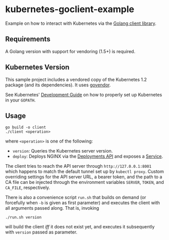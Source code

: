 # kubernetes-goclient-example

Example on how to interact with Kubernetes via the [Golang client library](https://github.com/kubernetes/kubernetes/blob/release-1.2/docs/devel/client-libraries.md).

## Requirements

A Golang version with support for vendoring (1.5+) is required.

## Kubernetes Version

This sample project includes a vendored copy of the Kubernetes 1.2 package (and its dependencies). It uses [govendor](https://github.com/kardianos/govendor).

See Kubernetes' [Development Guide](https://github.com/kubernetes/kubernetes/blob/master/docs/devel/development.md) on how to properly set up Kubernetes in your `GOPATH`.

## Usage

```
go build -o client
./client <operation>
```

where `<operation>` is one of the following:

- `version`: Queries the Kubernetes server version.
- `deploy`: Deploys NGINX via the [Deployments API](http://kubernetes.io/docs/user-guide/deployments/) and exposes a [Service](http://kubernetes.io/docs/user-guide/services/).

The client tries to reach the API server through `http://127.0.0.1:8001` which happens to match the default tunnel set up by `kubectl proxy`. Custom overriding settings for the API server URL, a bearer token, and the path to a CA file can be injected through the environment variables `SERVER`, `TOKEN`, and `CA_FILE`, respectively.

There is also a convenience script `run.sh` that builds on demand (or forcefully when `-b` is given as first parameter) and executes the client with all arguments passed along. That is, invoking

`./run.sh version`

will build the client _iff_ it does not exist yet, and executes it subsequently with `version` passed as parameter.
